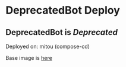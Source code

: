 # DeprecatedBot Deploy

## DeprecatedBot is ***Deprecated***
Deployed on: mitou (compose-cd)

Base image is [here](https://github.com/yanorei32/deprecated-bot)
